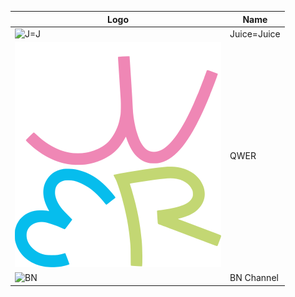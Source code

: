 Logo | Name
-- | --
![[J=J](https://upload.wikimedia.org/wikipedia/commons/9/99/JuiceJuiceLogo.png)](https://upload.wikimedia.org/wikipedia/commons/9/99/JuiceJuiceLogo.png) | Juice=Juice
![[QWER](https://github.com/TG635-alt126xA/ExtendedMaster113/raw/refs/heads/main/QWER.svg)](https://github.com/TG635-alt126xA/ExtendedMaster113/raw/refs/heads/main/QWER.svg) | QWER
![[BN](https://upload.wikimedia.org/wikipedia/commons/5/54/BN_Channel.png)](https://upload.wikimedia.org/wikipedia/commons/5/54/BN_Channel.png) | BN Channel
